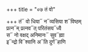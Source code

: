 +++
title = "०७ तं वो"

+++
तं᳓ वो धिया᳓ न᳓व्यसिया श᳓विष्ठम्  
प्रत्न᳓म् प्रत्नव᳓त् परितंसय᳓ध्यै  
स᳓ नो वक्षद् अनिमानः᳓ सुव᳓ह्मा  
इ᳓न्द्रो वि᳓श्वानि अ᳓ति दुर्ग᳓हाणि